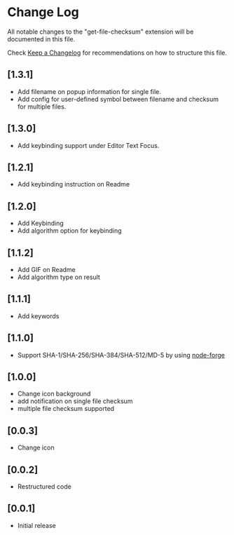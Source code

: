 # Change Log

All notable changes to the "get-file-checksum" extension will be documented in this file.

Check [Keep a Changelog](http://keepachangelog.com/) for recommendations on how to structure this file.

## [1.3.1]

- Add filename on popup information for single file.
- Add config for user-defined symbol between filename and checksum for multiple files.

## [1.3.0]

- Add keybinding support under Editor Text Focus.

## [1.2.1]

- Add keybinding instruction on Readme

## [1.2.0]

- Add Keybinding
- Add algorithm option for keybinding

## [1.1.2]

- Add GIF on Readme
- Add algorithm type on result

## [1.1.1]

- Add keywords

## [1.1.0]

- Support SHA-1/SHA-256/SHA-384/SHA-512/MD-5 by using [node-forge](https://www.npmjs.com/package/node-forge)

## [1.0.0]

- Change icon background
- add notification on single file checksum
- multiple file checksum supported

## [0.0.3]

- Change icon

## [0.0.2]

- Restructured code

## [0.0.1]

- Initial release
